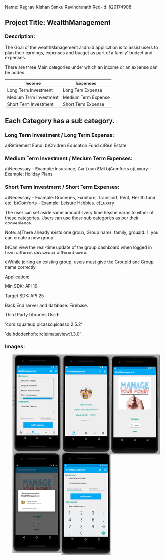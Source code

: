Name: Raghav Kishan Sunku Ravindranath
Red-id: 820174908

Project Title: WealthManagement
--------------------------------

### Description: 

The Goal of the wealthManagement android application is to assist users to plan their earnings, expenses and budget as part of a family’ budget and expenses.

There are three Main categories under which an income or an expense can be added.

| Income | Expenses |
| ----------------------- | ----------------------- |
| Long Term Investment | Long Tern Expense |
| Medium Term Investment | Medium Term Expense |
| Short Term Investment | Short Term Expense |

## Each Category has a sub category.

### Long Term Investment / Long Term Expense:
a)Retirement Fund.
b)Children Education Fund
c)Real Estate

### Medium Term Investment / Medium Term Expenses:
a)Necessary - Example: Insurance, Car Loan EMI
b)Comforts
c)Luxury - Example: Holiday Plans

### Short Term Investment / Short Term Expenses:
a)Necessary - Example: Groceries, Furniture, Transport, Rent, Health fund etc.
b)Comforts - Example: Leisure Hobbies.
c)Luxury

The user can set aside some amount every time he/she earns to either of these categories.
Users can use these sub categories as per their convenience.

Note: 
a)There already exists one group, Group name: family, groupId: 1.
you can create a new group.

b)Can view the real-time update of the group dashboard when logged in from different 
devices as different users.

c)While joining an existing group, users must give the GroupId and Group name correctly.

Application:

Min SDK: API 19

Target SDK: API 25

Back End server and database: Firebase.

Third Party Libraries Used:

'com.squareup.picasso:picasso:2.5.2'

'de.hdodenhof:circleimageview:1.3.0'

### Images:
<img src="https://github.com/raghavkishan/WealthManagement/blob/master/wealth_mng_pic1.png" alt="A screenshot illustratrating the UI of the app" width="160" style="display: inline; float: right"/> <img src="https://github.com/raghavkishan/WealthManagement/blob/master/wealth_mng_pic2.png" alt="A screenshot illustratrating the UI of the app" width="160" style="display: inline; float: right"/>

<img src="https://github.com/raghavkishan/WealthManagement/blob/master/wealth_mng_pic3.png" alt="A screenshot illustratrating the UI of the app" width="160" style="display: inline; float: right"/>

<img src="https://github.com/raghavkishan/WealthManagement/blob/master/wealth_mng_pic4.png" alt="A screenshot illustratrating the UI of the app" width="160" style="display: inline; float: right"/>

<img src="https://github.com/raghavkishan/WealthManagement/blob/master/wealth_mng_pic5.png" alt="A screenshot illustratrating the UI of the app" width="160" style="display: inline; float: right"/>
